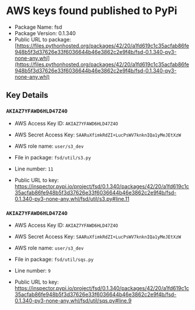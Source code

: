 # AWS keys found published to PyPi

* Package Name: fsd
* Package Version: 0.1.340
* Public URL to package: [https://files.pythonhosted.org/packages/42/20/a1fd619c1c35acfab86fe948b5f3d37626e33f6036644b46e3862c2e9f4b/fsd-0.1.340-py3-none-any.whl](https://files.pythonhosted.org/packages/42/20/a1fd619c1c35acfab86fe948b5f3d37626e33f6036644b46e3862c2e9f4b/fsd-0.1.340-py3-none-any.whl)

## Key Details

### `AKIAZ7YFAWD6HLD47Z4O`

* AWS Access Key ID: `AKIAZ7YFAWD6HLD47Z4O`
* AWS Secret Access Key: `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` 
* AWS role name: `user/s3_dev`
* File in package: `fsd/util/s3.py`
* Line number: `11`

* Public URL to key: https://inspector.pypi.io/project/fsd/0.1.340/packages/42/20/a1fd619c1c35acfab86fe948b5f3d37626e33f6036644b46e3862c2e9f4b/fsd-0.1.340-py3-none-any.whl/fsd/util/s3.py#line.11



### `AKIAZ7YFAWD6HLD47Z4O`

* AWS Access Key ID: `AKIAZ7YFAWD6HLD47Z4O`
* AWS Secret Access Key: `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` 
* AWS role name: `user/s3_dev`
* File in package: `fsd/util/sqs.py`
* Line number: `9`

* Public URL to key: https://inspector.pypi.io/project/fsd/0.1.340/packages/42/20/a1fd619c1c35acfab86fe948b5f3d37626e33f6036644b46e3862c2e9f4b/fsd-0.1.340-py3-none-any.whl/fsd/util/sqs.py#line.9



